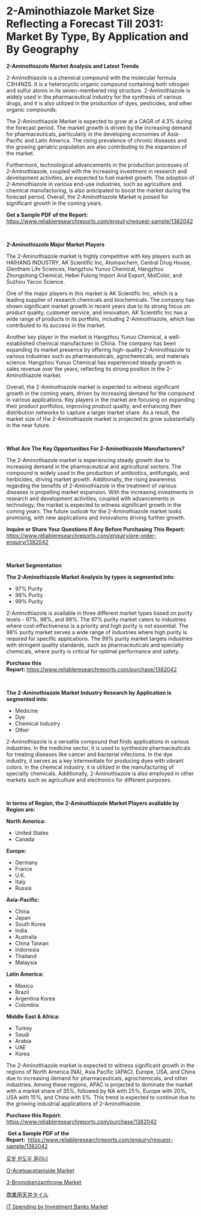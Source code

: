 <p><h1>2-Aminothiazole Market Size Reflecting a Forecast Till 2031: Market By Type, By Application and By Geography</h1></p><p><strong>2-Aminothiazole Market Analysis and Latest Trends</strong></p>
<p><p>2-Aminothiazole is a chemical compound with the molecular formula C3H4N2S. It is a heterocyclic organic compound containing both nitrogen and sulfur atoms in its seven-membered ring structure. 2-Aminothiazole is widely used in the pharmaceutical industry for the synthesis of various drugs, and it is also utilized in the production of dyes, pesticides, and other organic compounds.</p><p>The 2-Aminothiazole Market is expected to grow at a CAGR of 4.3% during the forecast period. The market growth is driven by the increasing demand for pharmaceuticals, particularly in the developing economies of Asia-Pacific and Latin America. The rising prevalence of chronic diseases and the growing geriatric population are also contributing to the expansion of the market.</p><p>Furthermore, technological advancements in the production processes of 2-Aminothiazole, coupled with the increasing investment in research and development activities, are expected to fuel market growth. The adoption of 2-Aminothiazole in various end-use industries, such as agriculture and chemical manufacturing, is also anticipated to boost the market during the forecast period. Overall, the 2-Aminothiazole Market is poised for significant growth in the coming years.</p></p>
<p><strong>Get a Sample PDF of the Report:&nbsp;</strong> <a href="https://www.reliableresearchreports.com/enquiry/request-sample/1382042">https://www.reliableresearchreports.com/enquiry/request-sample/1382042</a></p>
<p>&nbsp;</p>
<p><strong>2-Aminothiazole Major Market Players</strong></p>
<p><p>The 2-Aminothiazole market is highly competitive with key players such as HAIHANG INDUSTRY, AK Scientific Inc, Atomaxchem, Central Drug House, Glentham Life Sciences, Hangzhou Yunuo Chemical, Hangzhou Zhongsitong Chemical, Hebei Fulong Import And Export, MolColor, and Suzhou Yacoo Science.</p><p>One of the major players in this market is AK Scientific Inc, which is a leading supplier of research chemicals and biochemicals. The company has shown significant market growth in recent years due to its strong focus on product quality, customer service, and innovation. AK Scientific Inc has a wide range of products in its portfolio, including 2-Aminothiazole, which has contributed to its success in the market.</p><p>Another key player in the market is Hangzhou Yunuo Chemical, a well-established chemical manufacturer in China. The company has been expanding its market presence by offering high-quality 2-Aminothiazole to various industries such as pharmaceuticals, agrochemicals, and materials science. Hangzhou Yunuo Chemical has experienced steady growth in sales revenue over the years, reflecting its strong position in the 2-Aminothiazole market.</p><p>Overall, the 2-Aminothiazole market is expected to witness significant growth in the coming years, driven by increasing demand for the compound in various applications. Key players in the market are focusing on expanding their product portfolios, improving product quality, and enhancing their distribution networks to capture a larger market share. As a result, the market size of the 2-Aminothiazole market is projected to grow substantially in the near future.</p></p>
<p>&nbsp;</p>
<p><strong>What Are The Key Opportunities For 2-Aminothiazole Manufacturers?</strong></p>
<p><p>The 2-Aminothiazole market is experiencing steady growth due to increasing demand in the pharmaceutical and agricultural sectors. The compound is widely used in the production of antibiotics, antifungals, and herbicides, driving market growth. Additionally, the rising awareness regarding the benefits of 2-Aminothiazole in the treatment of various diseases is propelling market expansion. With the increasing investments in research and development activities, coupled with advancements in technology, the market is expected to witness significant growth in the coming years. The future outlook for the 2-Aminothiazole market looks promising, with new applications and innovations driving further growth.</p></p>
<p><strong>Inquire or Share Your Questions If Any Before Purchasing This Report:</strong> <a href="https://www.reliableresearchreports.com/enquiry/pre-order-enquiry/1382042">https://www.reliableresearchreports.com/enquiry/pre-order-enquiry/1382042</a></p>
<p>&nbsp;</p>
<p><strong>Market Segmentation</strong></p>
<p><strong>The 2-Aminothiazole Market Analysis by types is segmented into:</strong></p>
<p><ul><li>97% Purity</li><li>98% Purity</li><li>99% Purity</li></ul></p>
<p><p>2-Aminothiazole is available in three different market types based on purity levels - 97%, 98%, and 99%. The 97% purity market caters to industries where cost-effectiveness is a priority and high purity is not essential. The 98% purity market serves a wide range of industries where high purity is required for specific applications. The 99% purity market targets industries with stringent quality standards, such as pharmaceuticals and specialty chemicals, where purity is critical for optimal performance and safety.</p></p>
<p><strong>Purchase this Report:&nbsp;</strong><a href="https://www.reliableresearchreports.com/purchase/1382042">https://www.reliableresearchreports.com/purchase/1382042</a></p>
<p>&nbsp;</p>
<p><strong>The 2-Aminothiazole Market Industry Research by Application is segmented into:</strong></p>
<p><ul><li>Medicine</li><li>Dye</li><li>Chemical Industry</li><li>Other</li></ul></p>
<p><p>2-Aminothiazole is a versatile compound that finds applications in various industries. In the medicine sector, it is used to synthesize pharmaceuticals for treating diseases like cancer and bacterial infections. In the dye industry, it serves as a key intermediate for producing dyes with vibrant colors. In the chemical industry, it is utilized in the manufacturing of specialty chemicals. Additionally, 2-Aminothiazole is also employed in other markets such as agriculture and electronics for different purposes.</p></p>
<p>&nbsp;</p>
<p><strong>In terms of Region, the 2-Aminothiazole Market Players available by Region are:</strong></p>
<p>
    <p> <strong> North America: </strong>
        <ul>
            <li>United States</li>
            <li>Canada</li>
        </ul>
        </p> 
    <p> <strong> Europe: </strong>
        <ul>
            <li>Germany</li>
            <li>France</li>
            <li>U.K.</li>
            <li>Italy</li>
            <li>Russia</li>
        </ul>
        </p> 
    <p> <strong> Asia-Pacific: </strong>
        <ul>
            <li>China</li>
            <li>Japan</li>
            <li>South Korea</li>
            <li>India</li>
            <li>Australia</li>
            <li>China Taiwan</li>
            <li>Indonesia</li>
            <li>Thailand</li>
            <li>Malaysia</li>
        </ul>
        </p> 
    <p> <strong> Latin America: </strong>
        <ul>
            <li>Mexico</li>
            <li>Brazil</li>
            <li>Argentina Korea</li>
            <li>Colombia</li>
        </ul>
        </p> 
    <p> <strong> Middle East & Africa: </strong>
        <ul>
            <li>Turkey</li>
            <li>Saudi</li>
            <li>Arabia</li>
            <li>UAE</li>
            <li>Korea</li>
        </ul>
    </p>
    </p>
<p><p>The 2-Aminothiazole market is expected to witness significant growth in the regions of North America (NA), Asia Pacific (APAC), Europe, USA, and China due to increasing demand for pharmaceuticals, agrochemicals, and other industries. Among these regions, APAC is projected to dominate the market with a market share of 35%, followed by NA with 25%, Europe with 20%, USA with 15%, and China with 5%. This trend is expected to continue due to the growing industrial applications of 2-Aminothiazole.</p></p>
<p><strong>Purchase this Report: </strong><a href="https://www.reliableresearchreports.com/purchase/1382042">https://www.reliableresearchreports.com/purchase/1382042</a></p>
<p>&nbsp;<strong>Get a Sample PDF of the Report:&nbsp;&nbsp;</strong><a href="https://www.reliableresearchreports.com/enquiry/request-sample/1382042">https://www.reliableresearchreports.com/enquiry/request-sample/1382042</a></p>
<p><strong></strong></p>
<p><p><a href="https://github.com/bvubpqd5241630/Market-Research-Report-List-1/blob/main/7441922194390.md">로봇 윈도우 클리너</a></p><p><a href="https://github.com/Airanohannonzb68e5pb53oc1/Market-Research-Report-List-1/blob/main/o-acetoacetaniside-market.md">O-Acetoacetaniside Market</a></p><p><a href="https://github.com/fiixsa/Market-Research-Report-List-1/blob/main/3-bromobenzanthrone-market.md">3-Bromobenzanthrone Market</a></p><p><a href="https://medium.com/@ryleebauch2023/%E5%95%86%E7%94%A8%E5%A4%A9%E4%BA%95%E3%82%BF%E3%82%A4%E3%83%AB%E5%B8%82%E5%A0%B4%E3%81%AF-2021%E5%B9%B4%E3%81%BE%E3%81%A7%E3%81%AE%E5%B8%82%E5%A0%B4%E3%82%B7%E3%82%A7%E3%82%A2-%E3%82%B5%E3%82%A4%E3%82%BA-%E4%BA%88%E6%B8%AC%E3%82%92%E9%87%8D%E7%82%B9%E3%81%AB%E7%BD%AE%E3%81%84%E3%81%A6%E3%81%84%E3%81%BE%E3%81%99-784417e1a5a3">商業用天井タイル</a></p><p><a href="https://issuu.com/reportprime-2/docs/it-spending-by-investment-banks-market-size-2030.p">IT Spending by Investment Banks Market</a></p></p>